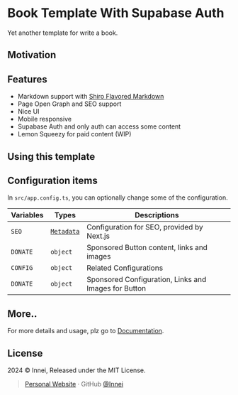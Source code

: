 # Book Template With Supabase Auth

Yet another template for write a book.

## Motivation

## Features

- Markdown support with [Shiro Flavored Markdown](https://shiro.innei.in/#/markdown)
- Page Open Graph and SEO support
- Nice UI
- Mobile responsive
- Supabase Auth and only auth can access some content
- Lemon Squeezy for paid content (WIP)

## Using this template
<!-- 
```bash
git clone https://github.com/Innei/book-ssg-template
```

Alternatively, you can click Fork this project/use this template. -->

## Configuration items

In `src/app.config.ts`, you can optionally change some of the configuration.

| Variables | Types                                                                                   | Descriptions                                         |
| --------- | --------------------------------------------------------------------------------------- | ---------------------------------------------------- |
| `SEO`     | [`Metadata`](https://nextjs.org/docs/app/building-your-application/optimizing/metadata) | Configuration for SEO, provided by Next.js           |
| `DONATE`  | `object`                                                                                | Sponsored Button content, links and images           |
| `CONFIG`  | `object`                                                                                | Related Configurations                               |
| `DONATE`  | `object`                                                                                | Sponsored Configuration, Links and Images for Button |

## More..

For more details and usage, plz go to [Documentation](https://book-template.innei.in).

## License

2024 © Innei, Released under the MIT License.

> [Personal Website](https://innei.in/) · GitHub [@Innei](https://github.com/innei/)

